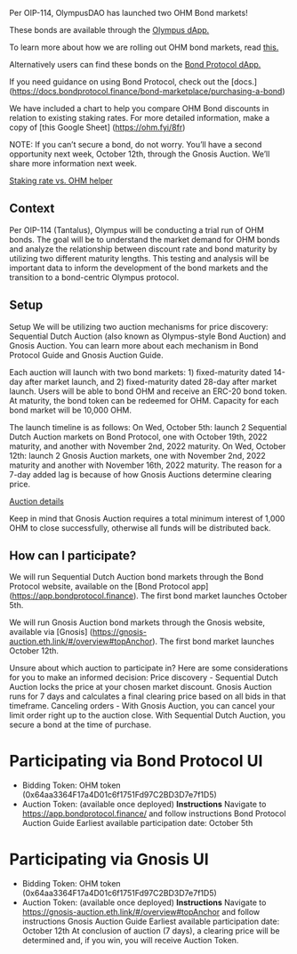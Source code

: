 Per OIP-114, OlympusDAO has launched two OHM Bond markets!

These bonds are available through the [Olympus dApp.](https://app.olympusdao.finance/#/bonds)
 
To learn more about how we are rolling out OHM bond markets, read [this.](https://ohm.fyi/lw1)

Alternatively users can find these bonds on the [Bond Protocol dApp.](https://app.bondprotocol.finance) 

If you need guidance on using Bond Protocol, check out the [docs.] (https://docs.bondprotocol.finance/bond-marketplace/purchasing-a-bond)

We have included a chart to help you compare OHM Bond discounts in relation to existing staking rates. For more detailed information, make a copy of [this Google Sheet] (https://ohm.fyi/8fr)

NOTE: If you can’t secure a bond, do not worry. You’ll have a second opportunity next week, October 12th, through the Gnosis Auction. We’ll share more information next week.

[Staking rate vs. OHM helper](../../.gitbook/assets/staking-rate-vs-ohm-helper.png)

## Context
Per OIP-114 (Tantalus), Olympus will be conducting a trial run of OHM bonds. The goal will be to understand the market demand for OHM bonds and analyze the relationship between discount rate and bond maturity by utilizing two different maturity lengths. This testing and analysis will be important data to inform the development of the bond markets and the transition to a bond-centric Olympus protocol.

## Setup
Setup
We will be utilizing two auction mechanisms for price discovery: Sequential Dutch Auction (also known as Olympus-style Bond Auction) and Gnosis Auction. You can learn more about each mechanism in Bond Protocol Guide and Gnosis Auction Guide.

Each auction will launch with two bond markets: 1) fixed-maturity dated 14-day after market launch, and 2) fixed-maturity dated 28-day after market launch. Users will be able to bond OHM and receive an ERC-20 bond token. At maturity, the bond token can be redeemed for OHM. Capacity for each bond market will be 10,000 OHM. 

The launch timeline is as follows:
On Wed, October 5th: launch 2 Sequential Dutch Auction markets on Bond Protocol, one with October 19th, 2022 maturity, and another with November 2nd, 2022 maturity.
On Wed, October 12th: launch 2 Gnosis Auction markets, one with November 2nd, 2022 maturity and another with November 16th, 2022 maturity. The reason for a 7-day added lag is because of how Gnosis Auctions determine clearing price.

[Auction details](../../.gitbook/assets/ohm-bond-auction.png)

Keep in mind that Gnosis Auction requires a total minimum interest of 1,000 OHM to close successfully, otherwise all funds will be distributed back. 

## How can I participate?
We will run Sequential Dutch Auction bond markets through the Bond Protocol website, available on the [Bond Protocol app] (https://app.bondprotocol.finance). The first bond market launches October 5th. 

We will run Gnosis Auction bond markets through the Gnosis website, available via [Gnosis] (https://gnosis-auction.eth.link/#/overview#topAnchor). The first bond market launches October 12th.

Unsure about which auction to participate in? Here are some considerations for you to make an informed decision:
Price discovery - Sequential Dutch Auction locks the price at your chosen market discount. Gnosis Auction runs for 7 days and calculates a final clearing price based on all bids in that timeframe. 
Canceling orders - With Gnosis Auction, you can cancel your limit order right up to the auction close. With Sequential Dutch Auction, you secure a bond at the time of purchase.

# Participating via Bond Protocol UI
- Bidding Token: OHM token (0x64aa3364F17a4D01c6f1751Fd97C2BD3D7e7f1D5)
- Auction Token: (available once deployed)
**Instructions**
Navigate to https://app.bondprotocol.finance/ and follow instructions Bond Protocol Auction Guide
Earliest available participation date: October 5th

# Participating via Gnosis UI
- Bidding Token: OHM token (0x64aa3364F17a4D01c6f1751Fd97C2BD3D7e7f1D5)
- Auction Token: (available once deployed)
**Instructions**
Navigate to https://gnosis-auction.eth.link/#/overview#topAnchor and follow instructions Gnosis Auction Guide
Earliest available participation date: October 12th
At conclusion of auction (7 days), a clearing price will be determined and, if you win, you will receive Auction Token. 